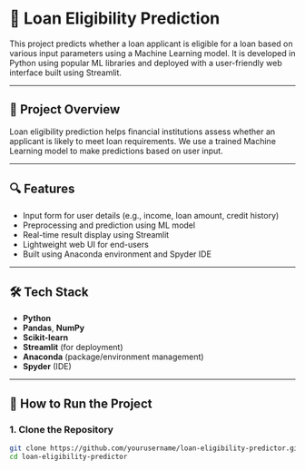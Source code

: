 # 🏦 Loan Eligibility Prediction

This project predicts whether a loan applicant is eligible for a loan based on various input parameters using a Machine Learning model. It is developed in Python using popular ML libraries and deployed with a user-friendly web interface built using Streamlit.

---

## 📌 Project Overview

Loan eligibility prediction helps financial institutions assess whether an applicant is likely to meet loan requirements. We use a trained Machine Learning model to make predictions based on user input.

---

## 🔍 Features

- Input form for user details (e.g., income, loan amount, credit history)
- Preprocessing and prediction using ML model
- Real-time result display using Streamlit
- Lightweight web UI for end-users
- Built using Anaconda environment and Spyder IDE

---

## 🛠️ Tech Stack

- **Python**
- **Pandas**, **NumPy**
- **Scikit-learn**
- **Streamlit** (for deployment)
- **Anaconda** (package/environment management)
- **Spyder** (IDE)

---

## 🚀 How to Run the Project

### 1. Clone the Repository
```bash
git clone https://github.com/yourusername/loan-eligibility-predictor.git
cd loan-eligibility-predictor
